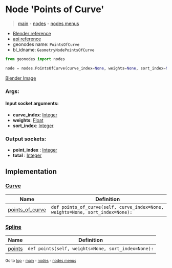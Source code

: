 # Node 'Points of Curve'

> [main](../structure.md) - [nodes](nodes.md) - [nodes menus](nodes_menus.md)

- [Blender reference](https://docs.blender.org/manual/en/latest/modeling/geometry_nodes/curve_topology/points_of_curve.html)
- [api reference](https://docs.blender.org/api/current/bpy.types.GeometryNodePointsOfCurve.html)
- geonodes name: `PointsOfCurve`
- bl_idname: `GeometryNodePointsOfCurve`

```python
from geonodes import nodes

node = nodes.PointsOfCurve(curve_index=None, weights=None, sort_index=None)
```

[Blender Image](self.node_image_ref)

### Args:

#### Input socket arguments:

- **curve_index**: [Integer](Integer.md)
- **weights**: [Float](Float.md)
- **sort_index**: [Integer](Integer.md)

### Output sockets:

- **point_index** : [Integer](Integer.md)
- **total** : [Integer](Integer.md)

## Implementation

### [Curve](Curve.md)

| Name | Definition |
|------|------------|
 | [points_of_curve](Curve.md#points_of_curve) | `def points_of_curve(self, curve_index=None, weights=None, sort_index=None):` |

### [Spline](Spline.md)

| Name | Definition |
|------|------------|
 | [points](Spline.md#points) | `def points(self, weights=None, sort_index=None):` |

<sub>Go to [top](#node-Points-of-Curve) - [main](../structure.md) - [nodes](nodes.md) - [nodes menus](nodes_menus.md)</sub>

